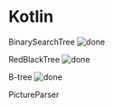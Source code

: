 # Kotlin
BinarySearchTree ![done](http://www.riemaken.nl/sites/default/files/styles/archief_klein/public/artikel/24-resultaten-gebruikersonderzoek-ima.jpg?itok=id9sum8g)

RedBlackTree ![done](http://www.riemaken.nl/sites/default/files/styles/archief_klein/public/artikel/24-resultaten-gebruikersonderzoek-ima.jpg?itok=id9sum8g)

B-tree ![done](http://www.riemaken.nl/sites/default/files/styles/archief_klein/public/artikel/24-resultaten-gebruikersonderzoek-ima.jpg?itok=id9sum8g)

PictureParser
